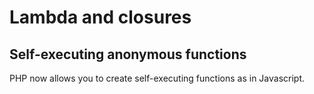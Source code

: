# Lambda and closures 

## Self-executing anonymous functions

PHP now allows you to create self-executing functions as in Javascript.